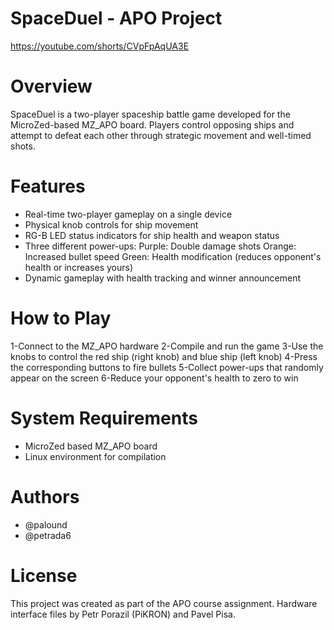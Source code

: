 # SpaceDuel - APO Project
https://youtube.com/shorts/CVpFpAqUA3E

# Overview
SpaceDuel is a two-player spaceship battle game developed for the MicroZed-based MZ_APO board. Players control opposing ships and attempt to defeat each other through strategic movement and well-timed shots.

# Features
- Real-time two-player gameplay on a single device
- Physical knob controls for ship movement
- RG-B LED status indicators for ship health and weapon status
- Three different power-ups:
    Purple: Double damage shots
    Orange: Increased bullet speed
    Green: Health modification (reduces opponent's health or increases yours)
- Dynamic gameplay with health tracking and winner announcement

# How to Play
1-Connect to the MZ_APO hardware
2-Compile and run the game
3-Use the knobs to control the red ship (right knob) and blue ship (left knob)
4-Press the corresponding buttons to fire bullets
5-Collect power-ups that randomly appear on the screen
6-Reduce your opponent's health to zero to win

# System Requirements
- MicroZed based MZ_APO board
- Linux environment for compilation

# Authors 
- @palound
- @petrada6

# License
This project was created as part of the APO course assignment. Hardware interface files by Petr Porazil (PiKRON) and Pavel Pisa.